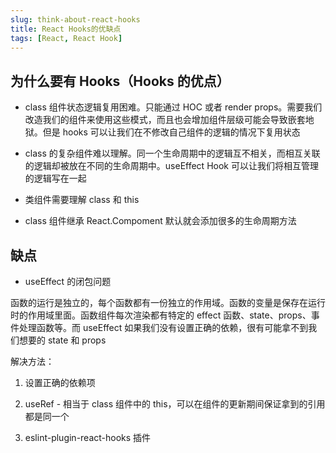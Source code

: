 ```yaml
---
slug: think-about-react-hooks
title: React Hooks的优缺点
tags: [React, React Hook]
---
```


## 为什么要有 Hooks（Hooks 的优点）

- class 组件状态逻辑复用困难。只能通过 HOC 或者 render props。需要我们改造我们的组件来使用这些模式，而且也会增加组件层级可能会导致嵌套地狱。但是 hooks 可以让我们在不修改自己组件的逻辑的情况下复用状态

- class 的复杂组件难以理解。同一个生命周期中的逻辑互不相关，而相互关联的逻辑却被放在不同的生命周期中。useEffect Hook 可以让我们将相互管理的逻辑写在一起

- 类组件需要理解 class 和 this

- class 组件继承 React.Compoment 默认就会添加很多的生命周期方法

## 缺点

- useEffect 的闭包问题

函数的运行是独立的，每个函数都有一份独立的作用域。函数的变量是保存在运行时的作用域里面。函数组件每次渲染都有特定的 effect 函数、state、props、事件处理函数等。而 useEffect 如果我们没有设置正确的依赖，很有可能拿不到我们想要的 state 和 props

解决方法：

1. 设置正确的依赖项

2. useRef - 相当于 class 组件中的 this，可以在组件的更新期间保证拿到的引用都是同一个

3. eslint-plugin-react-hooks 插件
